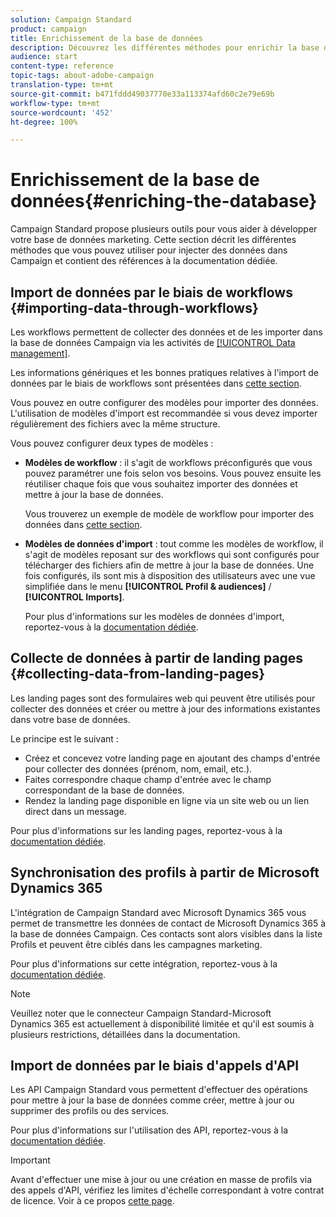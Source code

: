 ```yaml
---
solution: Campaign Standard
product: campaign
title: Enrichissement de la base de données
description: Découvrez les différentes méthodes pour enrichir la base de données.
audience: start
content-type: reference
topic-tags: about-adobe-campaign
translation-type: tm+mt
source-git-commit: b471fddd49037770e33a113374afd60c2e79e69b
workflow-type: tm+mt
source-wordcount: '452'
ht-degree: 100%

---
```



# Enrichissement de la base de données{#enriching-the-database}

Campaign Standard propose plusieurs outils pour vous aider à développer votre base de données marketing. Cette section décrit les différentes méthodes que vous pouvez utiliser pour injecter des données dans Campaign et contient des références à la documentation dédiée.

## Import de données par le biais de workflows {#importing-data-through-workflows}

Les workflows permettent de collecter des données et de les importer dans la base de données Campaign via les activités de [[!UICONTROL Data management]](../../automating/using/about-data-management-activities.md).

Les informations génériques et les bonnes pratiques relatives à l&#39;import de données par le biais de workflows sont présentées dans [cette section](../../automating/using/about-data-import-and-export.md).

Vous pouvez en outre configurer des modèles pour importer des données. L&#39;utilisation de modèles d&#39;import est recommandée si vous devez importer régulièrement des fichiers avec la même structure.

Vous pouvez configurer deux types de modèles :

* **Modèles de workflow** : il s&#39;agit de workflows préconfigurés que vous pouvez paramétrer une fois selon vos besoins. Vous pouvez ensuite les réutiliser chaque fois que vous souhaitez importer des données et mettre à jour la base de données.

   Vous trouverez un exemple de modèle de workflow pour importer des données dans [cette section](../../automating/using/creating-import-workflow-templates.md).

* **Modèles de données d&#39;import** : tout comme les modèles de workflow, il s&#39;agit de modèles reposant sur des workflows qui sont configurés pour télécharger des fichiers afin de mettre à jour la base de données. Une fois configurés, ils sont mis à disposition des utilisateurs avec une vue simplifiée dans le menu **[!UICONTROL Profil &amp; audiences]** / **[!UICONTROL Imports]**.

   Pour plus d&#39;informations sur les modèles de données d&#39;import, reportez-vous à la [documentation dédiée](../../automating/using/importing-data-with-import-templates.md).

## Collecte de données à partir de landing pages {#collecting-data-from-landing-pages}

Les landing pages sont des formulaires web qui peuvent être utilisés pour collecter des données et créer ou mettre à jour des informations existantes dans votre base de données.

Le principe est le suivant :

* Créez et concevez votre landing page en ajoutant des champs d&#39;entrée pour collecter des données (prénom, nom, email, etc.).
* Faites correspondre chaque champ d&#39;entrée avec le champ correspondant de la base de données.
* Rendez la landing page disponible en ligne via un site web ou un lien direct dans un message.

Pour plus d&#39;informations sur les landing pages, reportez-vous à la [documentation dédiée](../../channels/using/getting-started-with-landing-pages.md).

## Synchronisation des profils à partir de Microsoft Dynamics 365

L&#39;intégration de Campaign Standard avec Microsoft Dynamics 365 vous permet de transmettre les données de contact de Microsoft Dynamics 365 à la base de données Campaign.
Ces contacts sont alors visibles dans la liste Profils et peuvent être ciblés dans les campagnes marketing.

Pour plus d&#39;informations sur cette intégration, reportez-vous à la [documentation dédiée](../../integrating/using/d365-acs-get-started.md).

>[!NOTE]
>
>Veuillez noter que le connecteur Campaign Standard-Microsoft Dynamics 365 est actuellement à disponibilité limitée et qu&#39;il est soumis à plusieurs restrictions, détaillées dans la documentation.

## Import de données par le biais d&#39;appels d&#39;API

Les API Campaign Standard vous permettent d&#39;effectuer des opérations pour mettre à jour la base de données comme créer, mettre à jour ou supprimer des profils ou des services.

Pour plus d&#39;informations sur l&#39;utilisation des API, reportez-vous à la [documentation dédiée](../../api/using/get-started-apis.md).

>[!IMPORTANT]
>
>Avant d&#39;effectuer une mise à jour ou une création en masse de profils via des appels d&#39;API, vérifiez les limites d&#39;échelle correspondant à votre contrat de licence. Voir à ce propos [cette page](https://helpx.adobe.com/fr/legal/product-descriptions/campaign-standard.html#Ressourcesdinfrastructureinformatiqueparniveauxdeprofilsactifs).
